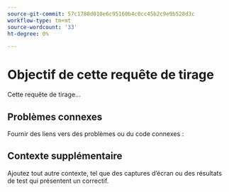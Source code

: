 ```yaml
---
source-git-commit: 57c1780d010e6c95160b4c0cc45b2c9e9b528d3c
workflow-type: tm+mt
source-wordcount: '33'
ht-degree: 0%

---
```

# Objectif de cette requête de tirage

Cette requête de tirage...

## Problèmes connexes

Fournir des liens vers des problèmes ou du code connexes :

<!-- 
Provide links to any issues tracking this work.

If you are fixing a GitHub issue, using the [GitHub keyword format](https://help.github.com/en/articles/closing-issues-using-keywords#closing-an-issue-in-a-different-repository) closes the issue when this pull request is merged. Example: `Fixes #1234`. -->

## Contexte supplémentaire

Ajoutez tout autre contexte, tel que des captures d’écran ou des résultats de test qui présentent un correctif.

<!--
Thank you for taking the time to contribute to our documentation.
-->

